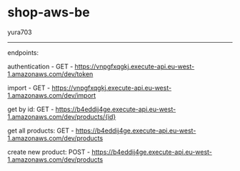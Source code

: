 # shop-aws-be
yura703

-----------

endpoints:

  authentication - GET - https://vnpgfxqgkj.execute-api.eu-west-1.amazonaws.com/dev/token

  import - GET - https://vnpgfxqgkj.execute-api.eu-west-1.amazonaws.com/dev/import

  get by id:   GET - https://b4eddij4ge.execute-api.eu-west-1.amazonaws.com/dev/products/{id}

  get all products:   GET - https://b4eddij4ge.execute-api.eu-west-1.amazonaws.com/dev/products

  create new product:   POST - https://b4eddij4ge.execute-api.eu-west-1.amazonaws.com/dev/products
  